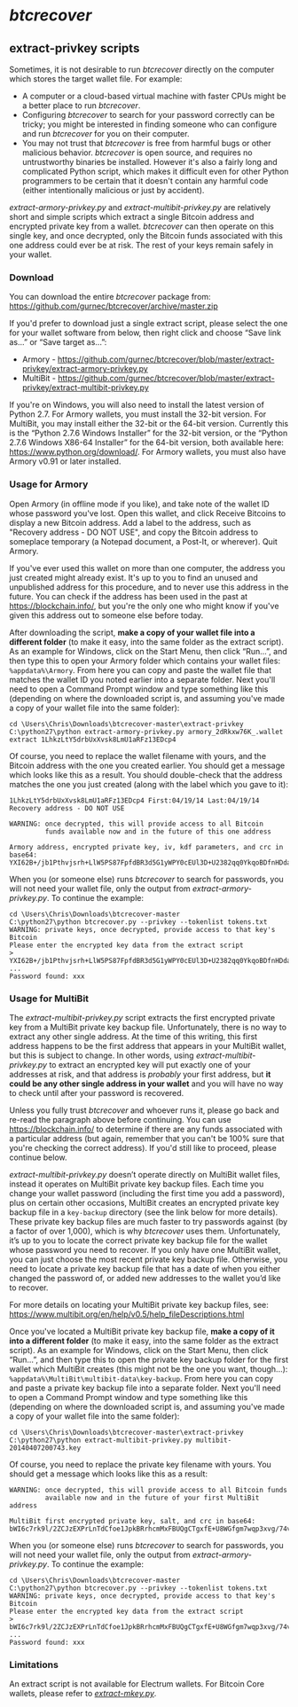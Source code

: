 # *btcrecover* #

## extract-privkey scripts ##

Sometimes, it is not desirable to run *btcrecover* directly on the computer which stores the target wallet file. For example:

 * A computer or a cloud-based virtual machine with faster CPUs might be a better place to run *btcrecover*.
 * Configuring *btcrecover* to search for your password correctly can be tricky; you might be interested in finding someone who can configure and run *btcrecover* for you on their computer.
 * You may not trust that *btcrecover* is free from harmful bugs or other malicious behavior. *btcrecover* is open source, and requires no untrustworthy binaries be installed. However it's also a fairly long and complicated Python script, which makes it difficult even for other Python programmers to be certain that it doesn't contain any harmful code (either intentionally malicious or just by accident).

*extract-armory-privkey.py* and *extract-multibit-privkey.py* are relatively short and simple scripts which extract a single Bitcoin address and encrypted private key from a wallet. *btcrecover* can then operate on this single key, and once decrypted, only the Bitcoin funds associated with this one address could ever be at risk. The rest of your keys remain safely in your wallet.

### Download ###

You can download the entire *btcrecover* package from: <https://github.com/gurnec/btcrecover/archive/master.zip>

If you'd prefer to download just a single extract script, please select the one for your wallet software from below, then right click and choose “Save link as...” or “Save target as...”:

 * Armory - <https://github.com/gurnec/btcrecover/blob/master/extract-privkey/extract-armory-privkey.py>
 * MultiBit - <https://github.com/gurnec/btcrecover/blob/master/extract-privkey/extract-multibit-privkey.py>

If you're on Windows, you will also need to install the latest version of Python 2.7. For Armory wallets, you must install the 32-bit version. For MultiBit, you may install either the 32-bit or the 64-bit version. Currently this is the “Python 2.7.6 Windows Installer” for the 32-bit version, or the “Python 2.7.6 Windows X86-64 Installer” for the 64-bit version, both available here: <https://www.python.org/download/>. For Armory wallets, you must also have Armory v0.91 or later installed.

### Usage for Armory ###

Open Armory (in offline mode if you like), and take note of the wallet ID whose password you've lost. Open this wallet, and click Receive Bitcoins to display a new Bitcoin address. Add a label to the address, such as "Recovery address - DO NOT USE", and copy the Bitcoin address to someplace temporary (a Notepad document, a Post-It, or wherever). Quit Armory.

If you've ever used this wallet on more than one computer, the address you just created might already exist. It's up to you to find an unused and unpublished address for this procedure, and to never use this address in the future. You can check if the address has been used in the past at <https://blockchain.info/>, but you're the only one who might know if you've given this address out to someone else before today.

After downloading the script, **make a copy of your wallet file into a different folder** (to make it easy, into the same folder as the extract script). As an example for Windows, click on the Start Menu, then click “Run...”, and then type this to open your Armory folder which contains your wallet files: `%appdata%\Armory`. From here you can copy and paste the wallet file that matches the wallet ID you noted earlier into a separate folder. Next you'll need to open a Command Prompt window and type something like this (depending on where the downloaded script is, and assuming you've made a copy of your wallet file into the same folder):

    cd \Users\Chris\Downloads\btcrecover-master\extract-privkey
    C:\python27\python extract-armory-privkey.py armory_2dRkxw76K_.wallet extract 1LhkzLtY5drbUxXvsk8LmU1aRFz13EDcp4

Of course, you need to replace the wallet filename with yours, and the Bitcoin address with the one you created earlier. You should get a message which looks like this as a result. You should double-check that the address matches the one you just created (along with the label which you gave to it):

    1LhkzLtY5drbUxXvsk8LmU1aRFz13EDcp4 First:04/19/14 Last:04/19/14 Recovery address - DO NOT USE

    WARNING: once decrypted, this will provide access to all Bitcoin
             funds available now and in the future of this one address

    Armory address, encrypted private key, iv, kdf parameters, and crc in base64:
    YXI62B+/jb1Pthvjsrh+LlW5PS87FpfdBR3d5G1yWPY0cEUl3D+U2382qq0YkqoBDfnHDda/a3bOay/OKq9UWy/nra5SGyMAAEAAAgAAABiymPHbLR+L8tKm+wpnzDioxV+lMgAwB2SH0hpYvez8w5aWGQ==

When you (or someone else) runs *btcrecover* to search for passwords, you will not need your wallet file, only the output from *extract-armory-privkey.py*. To continue the example:

    cd \Users\Chris\Downloads\btcrecover-master
    C:\python27\python btcrecover.py --privkey --tokenlist tokens.txt
    WARNING: private keys, once decrypted, provide access to that key's Bitcoin
    Please enter the encrypted key data from the extract script
    > YXI62B+/jb1Pthvjsrh+LlW5PS87FpfdBR3d5G1yWPY0cEUl3D+U2382qq0YkqoBDfnHDda/a3bOay/OKq9UWy/nra5SGyMAAEAAAgAAABiymPHbLR+L8tKm+wpnzDioxV+lMgAwB2SH0hpYvez8w5aWGQ==
    ...
    Password found: xxx

### Usage for MultiBit ###

The *extract-multibit-privkey.py* script extracts the first encrypted private key from a MultiBit private key backup file. Unfortunately, there is no way to extract any other single address. At the time of this writing, this first address happens to be the first address that appears in your MultiBit wallet, but this is subject to change. In other words, using *extract-multibit-privkey.py* to extract an encrypted key will put exactly one of your addresses at risk, and that address is *probably* your first address, but **it could be any other single address in your wallet** and you will have no way to check until after your password is recovered.

Unless you fully trust *btcrecover* and whoever runs it, please go back and re-read the paragraph above before continuing. You can use <https://blockchain.info/> to determine if there are any funds associated with a particular address (but again, remember that you can't be 100% sure that you're checking the correct address). If you'd still like to proceed, please continue below.

*extract-multibit-privkey.py* doesn’t operate directly on MultiBit wallet files, instead it operates on MultiBit private key backup files. Each time you change your wallet password (including the first time you add a password), plus on certain other occasions, MultiBit creates an encrypted private key backup file in a `key-backup` directory (see the link below for more details). These private key backup files are much faster to try passwords against (by a factor of over 1,000), which is why *btcrecover* uses them. Unfortunately, it’s up to you to locate the correct private key backup file for the wallet whose password you need to recover. If you only have one MultiBit wallet, you can just choose the most recent private key backup file. Otherwise, you need to locate a private key backup file that has a date of when you either changed the password of, or added new addresses to the wallet you’d like to recover.

For more details on locating your MultiBit private key backup files, see: <https://www.multibit.org/en/help/v0.5/help_fileDescriptions.html>

Once you've located a MultiBit private key backup file, **make a copy of it into a different folder** (to make it easy, into the same folder as the extract script). As an example for Windows, click on the Start Menu, then click “Run...”, and then type this to open the private key backup folder for the first wallet which MultiBit creates (this might not be the one you want, though...): `%appdata%\MultiBit\multibit-data\key-backup`. From here you can copy and paste a private key backup file into a separate folder. Next you'll need to open a Command Prompt window and type something like this (depending on where the downloaded script is, and assuming you've made a copy of your wallet file into the same folder):

    cd \Users\Chris\Downloads\btcrecover-master\extract-privkey
    C:\python27\python extract-multibit-privkey.py multibit-20140407200743.key

Of course, you need to replace the private key filename with yours. You should get a message which looks like this as a result:

    WARNING: once decrypted, this will provide access to all Bitcoin funds
             available now and in the future of your first MultiBit address

    MultiBit first encrypted private key, salt, and crc in base64:
    bWI6c7rk9l/2ZCJzEXPrLnTdCfoe1JpkBRrhcmMxFBUQgCTgxfE+U8WGfgm7wqp3xvg/74vqjUOxlI5FahtdKGxelXgFVZFFtxqUwIu8Tw==

When you (or someone else) runs *btcrecover* to search for passwords, you will not need your wallet file, only the output from *extract-armory-privkey.py*. To continue the example:

    cd \Users\Chris\Downloads\btcrecover-master
    C:\python27\python btcrecover.py --privkey --tokenlist tokens.txt
    WARNING: private keys, once decrypted, provide access to that key's Bitcoin
    Please enter the encrypted key data from the extract script
    > bWI6c7rk9l/2ZCJzEXPrLnTdCfoe1JpkBRrhcmMxFBUQgCTgxfE+U8WGfgm7wqp3xvg/74vqjUOxlI5FahtdKGxelXgFVZFFtxqUwIu8Tw==
    ...
    Password found: xxx

### Limitations ###

An extract script is not available for Electrum wallets. For Bitcoin Core wallets, please refer to [*extract-mkey.py*](../extract-mkey/README.md).
